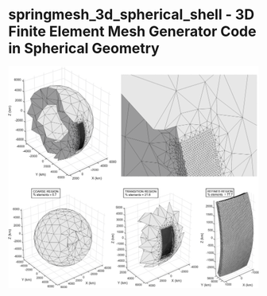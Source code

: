 # springmesh_3d_spherical_shell - 3D Finite Element Mesh Generator Code in Spherical Geometry
![Figure 1](Figures/Figure1.png)